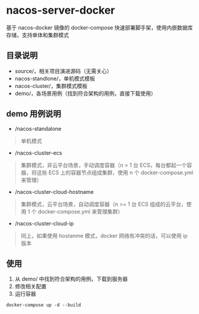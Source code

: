 # nacos-server-docker
基于 nacos-docker 镜像的 docker-compose 快速部署脚手架，使用内嵌数据库存储，支持单体和集群模式

## 目录说明
- source/，相关项目演进源码（无需关心）
- nacos-standlone/，单机模式模板
- nacos-cluster/，集群模式模板
- demo/，各场景用例（找到符合架构的用例，直接下载使用）

## demo 用例说明
- /nacos-standalone
> 单机模式
- /nacos-cluster-ecs
> 集群模式，非云平台场景，手动调度容器（n > 1 台 ECS，每台都起一个容器，将这些 ECS 上的容器节点组成集群，使用 n 个 docker-compose.yml 来管理）
- /nacos-cluster-cloud-hostname
> 集群模式，云平台场景，自动调度容器（n >= 1 台 ECS 组成的云平台，使用 1 个 docker-compose.yml 来管理集群）
- /nacos-cluster-cloud-ip
> 同上，如果使用 hostanme 模式，docker 网络有冲突的话，可以使用 ip 版本


  ## 使用
  1. 从 demo/ 中找到符合架构的用例，下载到服务器
  2. 修改相关配置
  3. 运行容器
  ```shell
  docker-compose up -d --build
  ```
